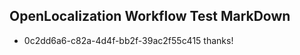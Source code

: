 ## OpenLocalization Workflow Test MarkDown
* 0c2dd6a6-c82a-4d4f-bb2f-39ac2f55c415 thanks!

<!--HONumber=Aug16_HO5-->


